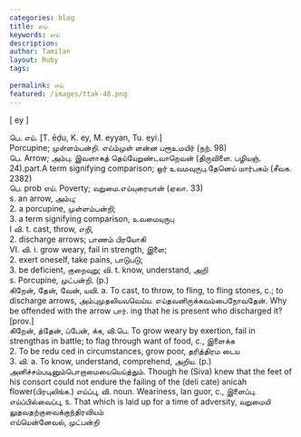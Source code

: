 ```yaml
---
categories: blog
title: எய்
keywords: எய்
description: 
author: Tamilan
layout: Ruby
tags: 
 
permalink: எய்
featured: /images/ttak-48.png
---
```

  
[ ey ]  
  
பெ. எய். [T. ēḍu, K. ey, M. eyyan, Tu. eyi.]  
Porcupine; முள்ளம்பன்றி. எய்ம்முள் ளன்ன பரூஉமயிர் (நற். 98)  
பெ. Arrow; அம்பு. இவளாகத் தெய்யேறுண்டவாறெவன் (திருவிளை. பழியஞ். 24).part.A term signifying comparison; ஒர் உவமவுருபு.தேனெய் மார்பகம் (சீவக. 2382)  
பெ. prob எய். Poverty; வறுமை.எய்யுரையான் (ஏலா. 33)  
s. an arrow, அம்பு;  
2. a porcupine, முள்ளம்பன்றி;  
3. a term signifying comparison, உவமையுருபு  
I வி. t. cast, throw, எறி,  
2. discharge arrows; பாணம் பிரயோகி  
VI. வி. i. grow weary, fail in strength, இளை;  
2. exert oneself, take pains, பாடுபடு;  
3. be deficient, குறைவுறு; வி. t. know, understand, அறி  
s. Porcupine, முட்பன்றி. (p.)  
கிறேன், தேன், வேன், யவி. a. To cast, to throw, to fling, to fling stones, c.; to discharge arrows, அம்புமுதலியவவெய்ய. எய்தவனிருக்கவம்பைநோவதேன். Why be offended with the arrow பார். ing that he is present who discharged it? [prov.]  
கிறேன், த்தேன், ப்பேன், க்க, வி.பெ. To grow weary by exertion, fail in strengthas in battle; to flag through want of food, c., இளைக்க  
2. To be redu ced in circumstances, grow poor, தரித்திரம டைய  
3. வி. a. To know, understand, comprehend, அறிய. (p.) அனிச்சம்படினும்பொறாமையையெய்த்தும். Though he (Siva) knew that the feet of his consort could not endure the failing of the (deli cate) anicah flower(பிரபுலிங்க.) எய்ப்பு, வி. noun. Weariness, lan guor, c., இளைப்பு. எய்ப்பில்வைப்பு, s. That which is laid up for a time of adversity, வறுமையி லுதவதற்குவைக்குந்திரவியம்  
எய்யென்னேவல், முட்பன்றி